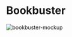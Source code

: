 # Bookbuster
![bookbuster-mockup](https://github.com/hwrdyen/Bookbuster/assets/54991780/97dbd5e0-1db9-47fd-9704-51fcaca584bd)
